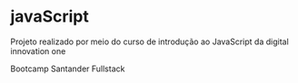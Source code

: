 # javaScript


Projeto realizado por meio do curso de introdução ao JavaScript da digital innovation one

Bootcamp Santander Fullstack
